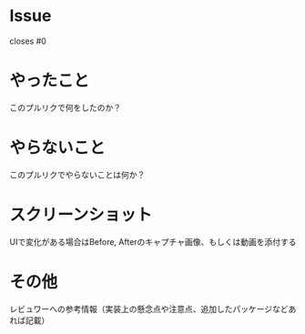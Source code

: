 # Issue
closes #0

# やったこと
このプルリクで何をしたのか？

# やらないこと
このプルリクでやらないことは何か？

# スクリーンショット
UIで変化がある場合はBefore, Afterのキャプチャ画像、もしくは動画を添付する

# その他
レビュワーへの参考情報（実装上の懸念点や注意点、追加したパッケージなどあれば記載）
